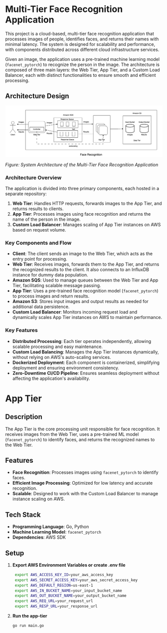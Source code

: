# Multi-Tier Face Recognition Application

This project is a cloud-based, multi-tier face recognition application that processes images of people, identifies faces, and returns their names with minimal latency. The system is designed for scalability and performance, with components distributed across different cloud infrastructure services.

Given an image, the application uses a pre-trained machine learning model (`facenet_pytorch`) to recognize the person in the image. The architecture is composed of three main layers: the Web Tier, App Tier, and a Custom Load Balancer, each with distinct functionalities to ensure smooth and efficient processing.

## Architecture Design

![Face Recognition Architecture](assets/assessment.png)

*Figure: System Architecture of the Multi-Tier Face Recognition Application*

### Architecture Overview

The application is divided into three primary components, each hosted in a separate repository:

1. **Web Tier**: Handles HTTP requests, forwards images to the App Tier, and returns results to clients.
2. **App Tier**: Processes images using face recognition and returns the name of the person in the image.
3. **Custom Load Balancer**: Manages scaling of App Tier instances on AWS based on request volume.

### Key Components and Flow

- **Client**: The client sends an image to the Web Tier, which acts as the entry point for processing.
- **Web Tier**: Receives images, forwards them to the App Tier, and returns the recognized results to the client. It also connects to an InfluxDB instance for dummy data population.
- **Amazon SQS**: Used to manage queues between the Web Tier and App Tier, facilitating scalable message passing.
- **App Tier**: Uses a pre-trained face recognition model (`facenet_pytorch`) to process images and return results.
- **Amazon S3**: Stores input images and output results as needed for additional data persistence.
- **Custom Load Balancer**: Monitors incoming request load and dynamically scales App Tier instances on AWS to maintain performance.

### Key Features

- **Distributed Processing**: Each tier operates independently, allowing scalable processing and easy maintenance.
- **Custom Load Balancing**: Manages the App Tier instances dynamically, without relying on AWS's auto-scaling services.
- **Dockerized Deployment**: Each component is containerized, simplifying deployment and ensuring environment consistency.
- **Zero-Downtime CI/CD Pipeline**: Ensures seamless deployment without affecting the application's availability.

# App Tier

## Description
The App Tier is the core processing unit responsible for face recognition. It receives images from the Web Tier, uses a pre-trained ML model (`facenet_pytorch`) to identify faces, and returns the recognized names to the Web Tier.

## Features
- **Face Recognition**: Processes images using `facenet_pytorch` to identify faces.
- **Efficient Image Processing**: Optimized for low latency and accurate recognition.
- **Scalable**: Designed to work with the Custom Load Balancer to manage instance scaling on AWS.

## Tech Stack
- **Programming Language**: Go, Python
- **Machine Learning Model**: `facenet_pytorch`
- **Dependencies**: AWS SDK

## Setup

1. **Export AWS Environment Variables or create .env file**
    ```bash
     export AWS_ACCESS_KEY_ID=your_aws_access_key
     export AWS_SECRET_ACCESS_KEY=your_aws_secret_access_key
     export AWS_DEFAULT_REGION=us-east-1
     export AWS_IN_BUCKET_NAME=your_input_bucket_name
     export AWS_OUT_BUCKET_NAME=your_output_bucket_name
     export AWS_REQ_URL=your_request_url
     export AWS_RESP_URL=your_response_url
    ```
2. **Run the app-tier**
    ```bash
    go run main.go
    ```
